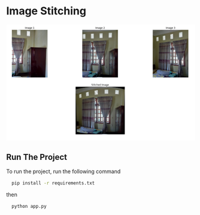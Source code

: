 
# Image Stitching




![Alt Text](result_image/result.png)


## Run The Project

To run the project, run the following command

```bash
  pip install -r requirements.txt
```
then
```bash
  python app.py
```



